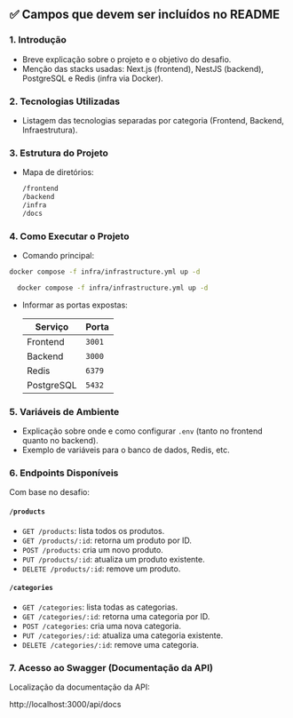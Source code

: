 ## ✅ Campos que devem ser incluídos no README

### 1. **Introdução**

- Breve explicação sobre o projeto e o objetivo do desafio.
- Menção das stacks usadas: Next.js (frontend), NestJS (backend), PostgreSQL e Redis (infra via Docker).

### 2. **Tecnologias Utilizadas**

- Listagem das tecnologias separadas por categoria (Frontend, Backend, Infraestrutura).

### 3. **Estrutura do Projeto**

- Mapa de diretórios:

  ```bash
  /frontend
  /backend
  /infra
  /docs
  ```

### 4. **Como Executar o Projeto**

- Comando principal:

```bash
docker compose -f infra/infrastructure.yml up -d
```

```bash
  docker compose -f infra/infrastructure.yml up -d
```

- Informar as portas expostas:

  | Serviço    | Porta  |
  | ---------- | ------ |
  | Frontend   | `3001` |
  | Backend    | `3000` |
  | Redis      | `6379` |
  | PostgreSQL | `5432` |

### 5. **Variáveis de Ambiente**

- Explicação sobre onde e como configurar `.env` (tanto no frontend quanto no backend).
- Exemplo de variáveis para o banco de dados, Redis, etc.

### 6. **Endpoints Disponíveis**

Com base no desafio:

#### `/products`

- `GET /products`: lista todos os produtos.
- `GET /products/:id`: retorna um produto por ID.
- `POST /products`: cria um novo produto.
- `PUT /products/:id`: atualiza um produto existente.
- `DELETE /products/:id`: remove um produto.

#### `/categories`

- `GET /categories`: lista todas as categorias.
- `GET /categories/:id`: retorna uma categoria por ID.
- `POST /categories`: cria uma nova categoria.
- `PUT /categories/:id`: atualiza uma categoria existente.
- `DELETE /categories/:id`: remove uma categoria.

### 7. **Acesso ao Swagger (Documentação da API)**

Localização da documentação da API:

http://localhost:3000/api/docs
